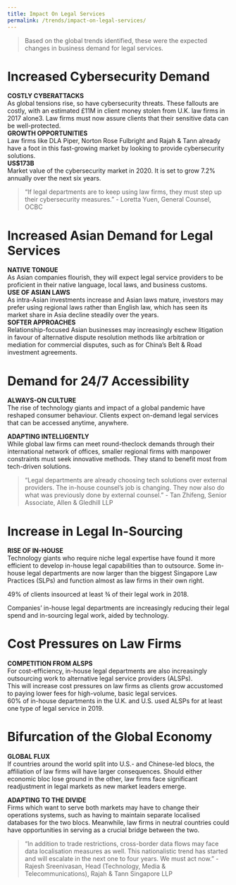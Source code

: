 ```yaml
---
title: Impact On Legal Services
permalink: /trends/impact-on-legal-services/
---
```

> Based on the global trends identified, these were the expected changes in business demand for legal services.

# Increased Cybersecurity Demand <br>
**COSTLY CYBERATTACKS** <br>
As global tensions rise, so have cybersecurity threats. These fallouts are costly, with an estimated £11M in client money stolen from U.K. law firms in 2017 alone3. Law firms must now assure clients that their sensitive data can be well-protected. <br>
**GROWTH OPPORTUNITIES** <br>
Law firms like DLA Piper, Norton Rose Fulbright and Rajah & Tann already have a foot in this fast-growing market by looking to provide cybersecurity solutions. <br>
**US$173B**<br>
Market value of the cybersecurity market in 2020. It is set to grow 7.2% annually over the next six years.

> “If legal departments are to keep using law firms, they must step up their cybersecurity measures.” - Loretta Yuen, General Counsel, OCBC

# Increased Asian Demand for Legal Services <br>

**NATIVE TONGUE** <br>
As Asian companies flourish, they will expect legal service providers to be proficient in their native language, local laws, and business customs. <br>
**USE OF ASIAN LAWS** <br>
As intra-Asian investments increase and Asian laws mature, investors may prefer using regional laws rather than English law, which has seen its market share in Asia decline steadily over the years. <br>
**SOFTER APPROACHES** <br>
Relationship-focused Asian businesses may increasingly eschew litigation in favour of alternative dispute resolution methods like arbitration or mediation for commercial disputes, such as for China’s Belt & Road investment agreements. <br>

# Demand for 24/7 Accessibility <br>
**ALWAYS-ON CULTURE** <br>
The rise of technology giants and impact of a global pandemic have reshaped consumer behaviour. Clients expect on-demand legal services that can be accessed anytime, anywhere. <br>

**ADAPTING INTELLIGENTLY** <br>
While global law firms can meet round-theclock demands through their international network of offices, smaller regional firms with manpower constraints must seek innovative methods. They stand to benefit most from tech-driven solutions. <br>

> “Legal departments are already choosing tech solutions over external providers. The in-house counsel’s job is changing. They now also do what was previously done by external counsel.” - Tan Zhifeng, Senior Associate, Allen & Gledhill LLP

# Increase in Legal In-Sourcing <br>
**RISE OF IN-HOUSE**<br>
Technology giants who require niche legal expertise have found it more efficient to develop in-house legal capabilities than to outsource. Some in-house legal departments are now larger than the biggest Singapore Law Practices (SLPs) and function almost as law firms in their own right. <br>

49% of clients insourced at least ¾ of their legal work in 2018. <br>

Companies’ in-house legal departments are increasingly reducing their legal spend and in-sourcing legal work, aided by technology. <br>

# Cost Pressures on Law Firms <br>
**COMPETITION FROM ALSPS** <br>
For cost-efficiency, in-house legal departments are also increasingly outsourcing work to alternative legal service providers (ALSPs). <br>
This will increase cost pressures on law firms as clients grow accustomed to paying lower fees for high-volume, basic legal services. <br>
60% of in-house departments in the U.K. and U.S. used ALSPs for at least one type of legal service in 2019. <br>

# Bifurcation of the Global Economy <br>
**GLOBAL FLUX** <br>
If countries around the world split into U.S.- and Chinese-led blocs, the affiliation of law firms will have larger consequences. Should either economic bloc lose ground in the other, law firms face significant readjustment in legal markets as new market leaders emerge. <br>
 
**ADAPTING TO THE DIVIDE**<br>
Firms which want to serve both markets may have to change their operations systems, such as having to maintain separate localised databases for the two blocs. Meanwhile, law firms in neutral countries could have opportunities in serving as a crucial bridge between the two.<br>

> “In addition to trade restrictions, cross-border data flows may face data localisation measures as well. This nationalistic trend has started and will escalate in the next one to four years. We must act now.” - Rajesh Sreenivasan, Head (Technology, Media & Telecommunications), Rajah & Tann Singapore LLP
